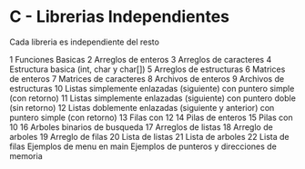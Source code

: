# C - Librerias Independientes

Cada libreria es independiente del resto

1 Funciones Basicas 
2 Arreglos de enteros
3 Arreglos de caracteres
4 Estructura basica (int, char y char[])
5 Arreglos de estructuras
6 Matrices de enteros
7 Matrices de caracteres
8 Archivos de enteros 
9 Archivos de estructuras
10 Listas simplemente enlazadas (siguiente) con puntero simple (con retorno)
11 Listas simplemente enlazadas (siguiente) con puntero doble (sin retorno)
12 Listas doblemente enlazadas (siguiente y anterior) con puntero simple (con retorno)
13 Filas con 12
14 Pilas de enteros
15 Pilas con 10
16 Arboles binarios de busqueda
17 Arreglos de listas
18 Arreglo de arboles
19 Arreglo de filas
20 Lista de listas
21 Lista de arboles
22 Lista de filas
Ejemplos de menu en main
Ejemplos de punteros y direcciones de memoria
